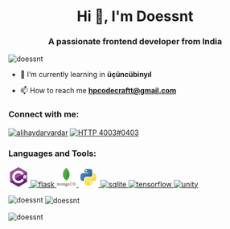 <h1 align="center">Hi 👋, I'm Doessnt</h1>
<h3 align="center">A passionate frontend developer from India</h3>

<p align="left"> <img src="https://komarev.com/ghpvc/?username=doessnt&label=Profile%20views&color=0e75b6&style=flat" alt="doessnt" /> </p>

- 🌱 I’m currently learning in **üçüncübinyıl**

- 📫 How to reach me **hpcodecraftt@gmail.com**

<h3 align="left">Connect with me:</h3>
<p align="left">
<a href="https://kaggle.com/alihaydarvardar" target="blank"><img align="center" src="https://raw.githubusercontent.com/rahuldkjain/github-profile-readme-generator/master/src/images/icons/Social/kaggle.svg" alt="alihaydarvardar" height="30" width="40" /></a>
<a href="https://discord.gg/HTTP 4003#0403" target="blank"><img align="center" src="https://raw.githubusercontent.com/rahuldkjain/github-profile-readme-generator/master/src/images/icons/Social/discord.svg" alt="HTTP 4003#0403" height="30" width="40" /></a>
</p>

<h3 align="left">Languages and Tools:</h3>
<p align="left"> <a href="https://www.w3schools.com/cs/" target="_blank" rel="noreferrer"> <img src="https://raw.githubusercontent.com/devicons/devicon/master/icons/csharp/csharp-original.svg" alt="csharp" width="40" height="40"/> </a> <a href="https://flask.palletsprojects.com/" target="_blank" rel="noreferrer"> <img src="https://www.vectorlogo.zone/logos/pocoo_flask/pocoo_flask-icon.svg" alt="flask" width="40" height="40"/> </a> <a href="https://www.mongodb.com/" target="_blank" rel="noreferrer"> <img src="https://raw.githubusercontent.com/devicons/devicon/master/icons/mongodb/mongodb-original-wordmark.svg" alt="mongodb" width="40" height="40"/> </a> <a href="https://www.python.org" target="_blank" rel="noreferrer"> <img src="https://raw.githubusercontent.com/devicons/devicon/master/icons/python/python-original.svg" alt="python" width="40" height="40"/> </a> <a href="https://www.sqlite.org/" target="_blank" rel="noreferrer"> <img src="https://www.vectorlogo.zone/logos/sqlite/sqlite-icon.svg" alt="sqlite" width="40" height="40"/> </a> <a href="https://www.tensorflow.org" target="_blank" rel="noreferrer"> <img src="https://www.vectorlogo.zone/logos/tensorflow/tensorflow-icon.svg" alt="tensorflow" width="40" height="40"/> </a> <a href="https://unity.com/" target="_blank" rel="noreferrer"> <img src="https://www.vectorlogo.zone/logos/unity3d/unity3d-icon.svg" alt="unity" width="40" height="40"/> </a> </p>

<p><img align="left" src="https://github-readme-stats.vercel.app/api/top-langs?username=doessnt&show_icons=true&locale=en&layout=compact" alt="doessnt" /></p>

<p>&nbsp;<img align="center" src="https://github-readme-stats.vercel.app/api?username=doessnt&show_icons=true&locale=en" alt="doessnt" /></p>

<p><img align="center" src="https://github-readme-streak-stats.herokuapp.com/?user=doessnt&" alt="doessnt" /></p>
